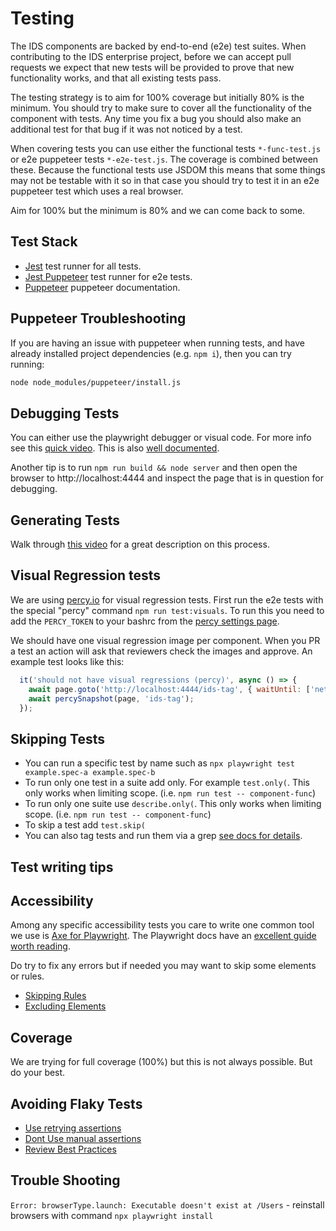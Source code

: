 # Testing

The IDS components are backed by end-to-end (e2e) test suites.  When contributing to the IDS enterprise project, before we can accept pull requests we expect that new tests will be provided to prove that new functionality works, and that all existing tests pass.

The testing strategy is to aim for 100% coverage but initially 80% is the minimum. You should try to make sure to cover all the functionality of the component with tests. Any time you fix a bug you should also make an additional test for that bug if it was not noticed by a test.

When covering tests you can use either the functional tests `*-func-test.js` or e2e puppeteer tests `*-e2e-test.js`. The coverage is combined between these. Because the functional tests use JSDOM this means that some things may not be testable with it so in that case you should try to test it in an e2e puppeteer test which uses a real browser.

Aim for 100% but the minimum is 80% and we can come back to some.

## Test Stack

- [Jest](https://webdriver.io/) test runner for all tests.
- [Jest Puppeteer](https://github.com/smooth-code/jest-puppeteer) test runner for e2e tests.
- [Puppeteer](https://pptr.dev/) puppeteer documentation.

## Puppeteer Troubleshooting

If you are having an issue with puppeteer when running tests, and have already installed project dependencies (e.g. `npm i`), then you can try running:

```sh
node node_modules/puppeteer/install.js
```

## Debugging Tests

You can either use the playwright debugger or visual code. For more info see this [quick video](https://www.youtube.com/watch?v=tJF7UhA59Gc).  This is also [well documented](https://playwright.dev/docs/getting-started-vscode).

Another tip is to run `npm run build && node server` and then open the browser to http://localhost:4444 and inspect the page that is in question for debugging.

## Generating Tests

Walk through [this video](https://www.youtube.com/watch?v=LM4yqrOzmFE) for a great description on this process.

## Visual Regression tests

We are using [percy.io](https://docs.percy.io/docs/puppeteer) for visual regression tests. First run the e2e tests with the special "percy" command `npm run test:visuals`. To run this you need to add the `PERCY_TOKEN` to your bashrc from the [percy settings page](https://percy.io/Infor-Design-System/IDS-Web-Components/settings).

We should have one visual regression image per component. When you PR a test an action will ask that reviewers check the images and approve. An example test looks like this:

```js
  it('should not have visual regressions (percy)', async () => {
    await page.goto('http://localhost:4444/ids-tag', { waitUntil: ['networkidle0', 'domcontentloaded'] });
    await percySnapshot(page, 'ids-tag');
  });
```

## Skipping Tests

- You can run a specific test by name such as `npx playwright test example.spec-a example.spec-b`
- To run only one test in a suite add only. For example `test.only(`. This only works when limiting scope. (i.e. `npm run test -- component-func`)
- To run only one suite use `describe.only(`. This only works when limiting scope. (i.e. `npm run test -- component-func`)
- To skip a test add `test.skip(`
- You can also tag tests and run them via a grep [see docs for details](https://playwright.dev/docs/test-annotations#tag-tests).

## Test writing tips

## Accessibility

Among any specific accessibility tests you care to write one common tool we use is [Axe for Playwright](https://github.com/dequelabs/axe-core-npm/blob/develop/packages/playwright/README.md). The Playwright docs have an [excellent guide worth reading](https://playwright.dev/docs/accessibility-testing).

Do try to fix any errors but if needed you may want to skip some elements or rules.

- [Skipping Rules](https://playwright.dev/docs/accessibility-testing#disabling-individual-scan-rules)
- [Excluding Elements](https://playwright.dev/docs/accessibility-testing#excluding-individual-elements-from-a-scan)

## Coverage

We are trying for full coverage (100%) but this is not always possible. But do your best.

## Avoiding Flaky Tests

- [Use retrying assertions](https://playwright.dev/docs/test-assertions#auto-retrying-assertions)
- [Dont Use manual assertions](https://playwright.dev/docs/best-practices#dont-use-manual-assertions)
- [Review Best Practices](https://playwright.dev/docs/best-practices)

## Trouble Shooting

`Error: browserType.launch: Executable doesn't exist at /Users` - reinstall browsers with command `npx playwright install`
